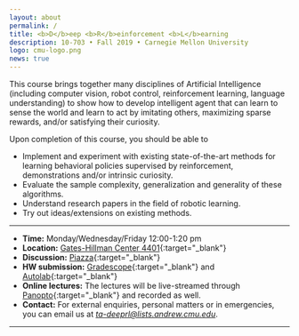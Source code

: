 ```yaml
---
layout: about
permalink: /
title: <b>D</b>eep <b>R</b>einforcement <b>L</b>earning
description: 10-703 • Fall 2019 • Carnegie Mellon University
logo: cmu-logo.png
news: true
---
```


This course brings together many disciplines of Artificial Intelligence (including computer vision, robot control, reinforcement learning, language understanding) to show how to develop intelligent agent that can learn to sense the world and learn to act by imitating others, maximizing sparse rewards, and/or satisfying their curiosity.

Upon completion of this course, you should be able to 
- Implement and experiment with existing state-of-the-art methods for learning behavioral policies supervised by reinforcement, demonstrations and/or intrinsic curiosity.
- Evaluate the sample complexity, generalization and generality of these algorithms.
- Understand research papers in the field of robotic learning.
- Try out ideas/extensions on existing methods. 

***

- **Time:** Monday/Wednesday/Friday 12:00-1:20 pm
- **Location:** [Gates-Hillman Center 4401](https://goo.gl/maps/yHhPXX3BUvuJp31i6){:target="\_blank"}
- **Discussion:** [Piazza](https://piazza.com/class/jzeuvsh15mo3pu){:target="\_blank"}
- **HW submission:** [Gradescope](https://www.gradescope.com/courses/56699){:target="\_blank"} and [Autolab](){:target="\_blank"}
- **Online lectures:** The lectures will be live-streamed through [Panopto](){:target="\_blank"} and recorded as well.
- **Contact:** For external enquiries, personal matters or in emergencies, you can email us at *ta-deeprl@lists.andrew.cmu.edu*.

***
